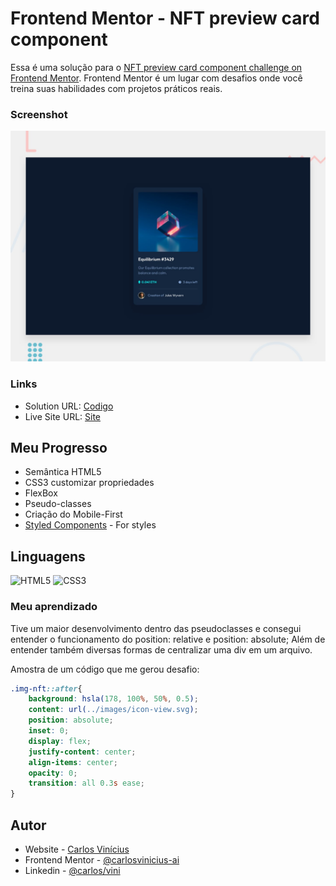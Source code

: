 # Frontend Mentor - NFT preview card component

Essa é uma solução para o [NFT preview card component challenge on Frontend Mentor](https://www.frontendmentor.io/challenges/nft-preview-card-component-SbdUL_w0U). Frontend Mentor é um lugar com desafios onde você treina suas habilidades com projetos práticos reais.


### Screenshot

![Design preview for the NFT preview card component coding challenge](./images/desktop-preview.jpg)

### Links

- Solution URL: [Codigo](#)
- Live Site URL: [Site](#)

## Meu Progresso

- Semântica HTML5
- CSS3 customizar propriedades
- FlexBox
- Pseudo-classes
- Criação do Mobile-First
- [Styled Components](https://styled-components.com/) - For styles

## Linguagens

![HTML5](https://img.shields.io/badge/HTML5-E34F26?style=for-the-badge&logo=html5&logoColor=white) ![CSS3](https://img.shields.io/badge/CSS3-1572B6?style=for-the-badge&logo=css3&logoColor=white)

### Meu aprendizado

Tive um maior desenvolvimento dentro das pseudoclasses e consegui entender o funcionamento do position: relative e position: absolute; Além de entender também diversas formas de centralizar uma div em um arquivo.

Amostra de um código que me gerou desafio:

```css
.img-nft::after{
    background: hsla(178, 100%, 50%, 0.5);
    content: url(../images/icon-view.svg);
    position: absolute;
    inset: 0;
    display: flex;
    justify-content: center;
    align-items: center;
    opacity: 0;
    transition: all 0.3s ease;
}
```

## Autor

- Website - [Carlos Vinícius](https://projeto-portifolio.vercel.app)
- Frontend Mentor - [@carlosvinicius-ai](https://www.frontendmentor.io/profile/carlosvinicius-ai)
- Linkedin - [@carlos/vini](https://www.linkedin.com/in/carlosvini/)